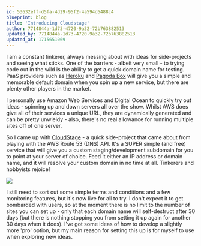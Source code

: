 ```yaml
---
id: 53632eff-d5fa-4d29-95f2-4a594d5488c4
blueprint: blog
title: 'Introducing Cloudstage'
author: 7714844a-1d73-4720-9a32-72b763882513
updated_by: 7714844a-1d73-4720-9a32-72b763882513
updated_at: 1715651069
---
```

I am a constant tinkerer, always messing about with ideas for side-projects and seeing what sticks.  One of the barriers - albeit very small - to trying code out in the wild is the ability to get a quick domain name for testing.  PaaS providers such as [Heroku](https://www.heroku.com/) and [Pagoda Box](https://pagodabox.io/) will give you a simple and memorable default domain when you spin up a new service, but there are plenty other players in the market.

I personally use Amazon Web Services and Digital Ocean to quickly try out ideas - spinning up and down servers all over the show.  Whilst AWS does give all of their services a unique URL, they are dynamically generated and can be pretty unwieldy - also, there's no real allowance for running multiple sites off of one server.

So I came up with [CloudStage](https://github.com/theprivateer/cloudstage) - a quick side-project that came about from playing with the AWS Route 53 (DNS) API.  It's a SUPER simple (and free) service that will give you a custom staging/development subdomain for you to point at your server of choice.  Feed it either an IP address or domain name, and it will resolve your custom domain in no time at all.  Tinkerers and hobbyists rejoice!

![](/storage/cloudstage.png)

I still need to sort out some simple terms and conditions and a few monitoring features, but it's now live for all to try.  I don't expect it to get bombarded with users, so at the moment there is no limit to the number of sites you can set up - only that each domain name will self-destruct after 30 days (but there is nothing stopping you from setting it up again for another 30 days when it does). I've got some ideas of how to develop a slightly more 'pro' option, but my main reason for setting this up is for myself to use when exploring new ideas.